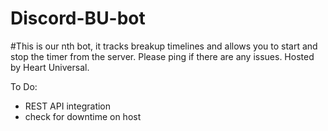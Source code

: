 # Discord-BU-bot

#This is our nth bot, it tracks breakup timelines and allows you to start and stop the timer from the server. Please ping if there are any issues. Hosted by Heart Universal. 

To Do: 
- REST API integration
- check for downtime on host
